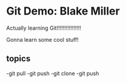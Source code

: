 # Git Demo: Blake Miller

Actually learning Git!!!!!!!!!!!!!!!!

Gonna learn some cool stuff!

## topics
-git pull
-git push
-git clone
-git push